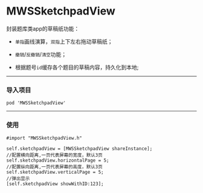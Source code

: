 # MWSSketchpadView
封装题库类app的草稿纸功能：

- `单指`画线演算，`双指`上下左右拖动草稿纸；

- `撤销`/`反撤销`/`清空`功能；

- 根据题号`id`缓存各个题目的草稿内容，持久化到本地;

---
### 导入项目
`pod 'MWSSketchpadView'`

---
### 使用
`#import "MWSSketchpadView.h"`

```
self.sketchpadView = [MWSSketchpadView shareInstance];
//配置横向距离,一页代表屏幕的宽度，默认3页
self.sketchpadView.horizontalPage = 5;
//配置纵向距离,一页代表屏幕的高度，默认3页
self.sketchpadView.verticalPage = 5;
//弹出显示
[self.sketchpadView showWithID:123];
```